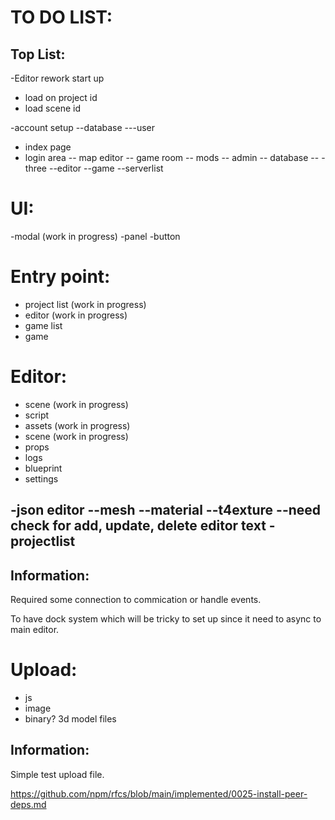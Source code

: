 # TO DO LIST:

## Top List:
-Editor rework start up
  - load on project id
  - load scene id

-account setup
--database
---user

- index page
- login area
-- map editor
-- game room
-- mods
-- admin
-- database
--
-three
--editor
--game
--serverlist

# UI:
-modal (work in progress)
-panel 
-button 

# Entry point:
- project list (work in progress)
- editor (work in progress)
- game list
- game

# Editor:
- scene (work in progress)
- script 
- assets (work in progress)
- scene (work in progress)
- props
- logs
- blueprint
- settings

-json editor
--mesh
--material
--t4exture
--need check for add, update, delete editor text
-projectlist
-

## Information:
  Required some connection to commication or handle events.

  To have dock system which will be tricky to set up since it need to async to main editor.

# Upload:
- js
- image
- binary? 3d model files

## Information:
  Simple test upload file.

https://github.com/npm/rfcs/blob/main/implemented/0025-install-peer-deps.md